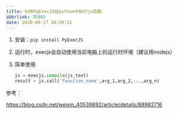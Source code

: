 ```yaml
---
title: 利用PyExecJS在python中执行js函数
abbrlink: 35005
date: 2020-09-17 10:29:12
---
```


1. 安装：`pip install PyExecJS`

2. 运行时，execjs会自动使用当前电脑上的运行时环境（建议用nodejs）

3. 简单使用

   ```python
   js = execjs.compile(js_text)
   result = js.call('function_name',arg_1,arg_2,...,arg_n)
   ```

参考：

https://blog.csdn.net/weixin_40539892/article/details/88982716

